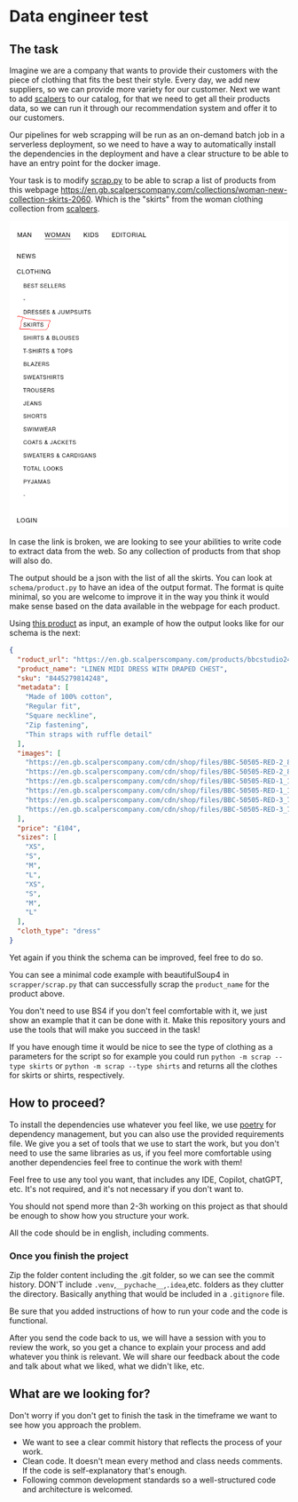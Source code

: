 # Data engineer test

## The task

Imagine we are a company that wants to provide their customers with the piece of clothing that fits the best their
style.
Every day, we add new suppliers, so we can provide more variety for our customer.
Next we want to add [scalpers](https://en.gb.scalperscompany.com/) to our catalog, for that we need to get all their
products data, so we can run it through our recommendation system and offer it to our customers.

Our pipelines for web scrapping will be run as an on-demand batch job in a serverless deployment, so we need to have a
way to automatically install the dependencies in the deployment and have a clear structure to be able to have an entry
point for the docker image.

Your task is to modify [scrap.py](scrapper%2Fscrap.py) to be able to scrap a list of products from this
webpage https://en.gb.scalperscompany.com/collections/woman-new-collection-skirts-2060.
Which is the "skirts" from the woman clothing collection from [scalpers](https://en.gb.scalperscompany.com/).

![untitled.png](assets/untitled.png)

In case the link is broken, we are looking to see your abilities to write code to extract data from the web. So any
collection of products from that shop will also do.

The output should be a json with the list of all the skirts. You can look at `schema/product.py` to have an idea of the
output format.
The format is quite minimal, so you are welcome to improve it in the way you think it would make sense based on the data
available in the webpage for each product.

Using [this product](https://en.gb.scalperscompany.com/products/bbcstudio24-50505-strapless-linen-dress-ss24-red) as
input, an example of how the output looks like for our schema is the next:

```json
{
  "roduct_url": "https://en.gb.scalperscompany.com/products/bbcstudio24-50505-strapless-linen-dress-ss24-red",
  "product_name": "LINEN MIDI DRESS WITH DRAPED CHEST",
  "sku": "8445279814248",
  "metadata": [
    "Made of 100% cotton",
    "Regular fit",
    "Square neckline",
    "Zip fastening",
    "Thin straps with ruffle detail"
  ],
  "images": [
    "https://en.gb.scalperscompany.com/cdn/shop/files/BBC-50505-RED-2_8392707e-c459-4eb2-b8d5-20dd3bba8b2c.jpg?v=1715950630",
    "https://en.gb.scalperscompany.com/cdn/shop/files/BBC-50505-RED-2_8392707e-c459-4eb2-b8d5-20dd3bba8b2c_800x.jpg?v=1715950630",
    "https://en.gb.scalperscompany.com/cdn/shop/files/BBC-50505-RED-1_12cca2fa-3e2c-4e18-b145-927e0cae6c1b.jpg?v=1715950630",
    "https://en.gb.scalperscompany.com/cdn/shop/files/BBC-50505-RED-1_12cca2fa-3e2c-4e18-b145-927e0cae6c1b_800x.jpg?v=1715950630",
    "https://en.gb.scalperscompany.com/cdn/shop/files/BBC-50505-RED-3_70b33f83-8a5d-4604-8cfe-d342011d122e.jpg?v=1715950630",
    "https://en.gb.scalperscompany.com/cdn/shop/files/BBC-50505-RED-3_70b33f83-8a5d-4604-8cfe-d342011d122e_800x.jpg?v=1715950630"
  ],
  "price": "£104",
  "sizes": [
    "XS",
    "S",
    "M",
    "L",
    "XS",
    "S",
    "M",
    "L"
  ],
  "cloth_type": "dress"
}
```

Yet again if you think the schema can be improved, feel free to do so.

You can see a minimal code example with beautifulSoup4 in `scrapper/scrap.py` that can successfully scrap
the `product_name` for the product above.

You don't need to use BS4 if you don't feel comfortable with it, we just show an example that it can be done with it.
Make this repository yours and use the tools that will make you succeed in the task!

If you have enough time it would be nice to see the type of clothing as a parameters for the script so for example you
could run `python -m scrap --type skirts` or `python -m scrap --type shirts` and returns all the clothes for skirts or
shirts, respectively.

## How to proceed?

To install the dependencies use whatever you feel like, we use [poetry](https://python-poetry.org/) for dependency
management, but you can also use the provided requirements file.
We give you a set of tools that we use to start the work, but you don't need to use the same libraries as us, if you
feel
more comfortable using another dependencies feel free to continue the work with them!

Feel free to use any tool you want, that includes any IDE, Copilot, chatGPT, etc. It's not required, and it's not
necessary if you don't want to.

You should not spend more than 2-3h working on this project as that should be enough to show how you structure your
work.

All the code should be in english, including comments.

### Once you finish the project

Zip the folder content including the .git folder, so we can see the commit history.
DON'T include `.venv`,`__pychache__`,`.idea`,etc. folders as they clutter the directory. Basically anything that would be included in a `.gitignore` file.

Be sure that you added instructions of how to run your code and the code is functional.

After you send the code back to us, we will have a session with you to review the work, so you get a chance to explain
your process and add whatever you think is relevant.
We will share our feedback about the code and talk about what we liked, what we didn't like, etc.

## What are we looking for?

Don't worry if you don't get to finish the task in the timeframe we want to see how you approach the problem.

* We want to see a clear commit history that reflects the process of your work.
* Clean code. It doesn't mean every method and class needs comments. If the code is self-explanatory that's enough.
* Following common development standards so a well-structured code and architecture is welcomed.
